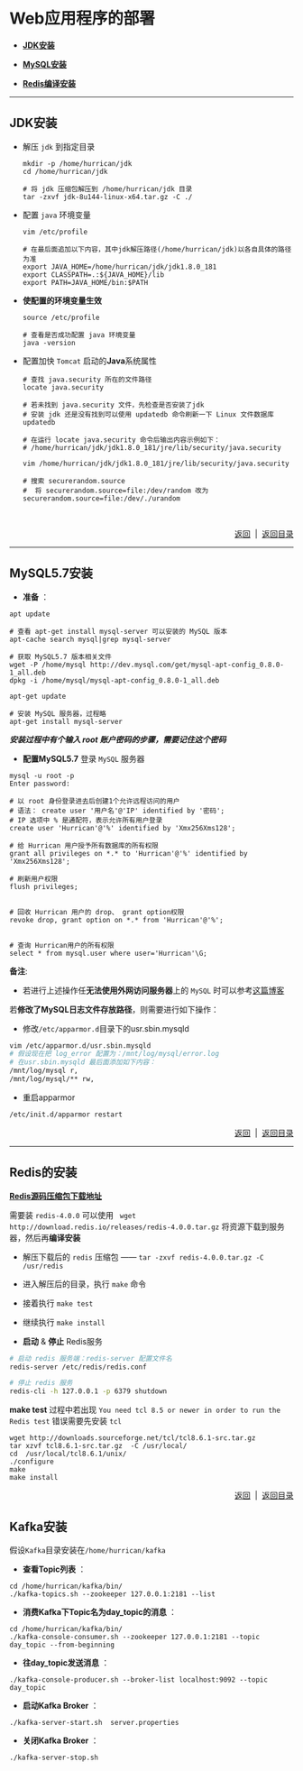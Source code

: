 # <a name="top">Web应用程序的部署</a>

+ <a href="#jdk">**JDK安装**</a>


+ <a href="#mysql_install">**MySQL安装**</a>


+ <a href="#redis">**Redis编译安装**</a>




-----

## <a name="jdk">JDK安装</a>

+ 解压 `jdk` 到指定目录

  ```shell
  mkdir -p /home/hurrican/jdk
  cd /home/hurrican/jdk

  # 将 jdk 压缩包解压到 /home/hurrican/jdk 目录
  tar -zxvf jdk-8u144-linux-x64.tar.gz -C ./
  ```

+ 配置 `java` 环境变量

  ```shell
  vim /etc/profile

  # 在最后面追加以下内容，其中jdk解压路径(/home/hurrican/jdk)以各自具体的路径为准
  export JAVA_HOME=/home/hurrican/jdk/jdk1.8.0_181
  export CLASSPATH=.:${JAVA_HOME}/lib
  export PATH=JAVA_HOME/bin:$PATH

  ```

+ **使配置的环境变量生效**

  ```shell
  source /etc/profile

  # 查看是否成功配置 java 环境变量
  java -version
  ```

+ 配置加快 `Tomcat` 启动的**Java**系统属性

  ```shell
  # 查找 java.security 所在的文件路径
  locate java.security

  # 若未找到 java.security 文件，先检查是否安装了jdk
  # 安装 jdk 还是没有找到可以使用 updatedb 命令刷新一下 Linux 文件数据库
  updatedb

  # 在运行 locate java.security 命令后输出内容示例如下：
  # /home/hurrican/jdk/jdk1.8.0_181/jre/lib/security/java.security

  vim /home/hurrican/jdk/jdk1.8.0_181/jre/lib/security/java.security

  # 搜索 securerandom.source
  #  将 securerandom.source=file:/dev/random 改为 securerandom.source=file:/dev/./urandom
  ```

  ​

    

<p align="right"><a href="#jdk">返回</a>&nbsp&nbsp|&nbsp&nbsp<a href="#top">返回目录</a></p>

-----

## <a name="mysql_install">**MySQL5.7安装**</a>

+ **准备** ：
```shell
apt update

# 查看 apt-get install mysql-server 可以安装的 MySQL 版本
apt-cache search mysql|grep mysql-server

# 获取 MySQL5.7 版本相关文件
wget -P /home/mysql http://dev.mysql.com/get/mysql-apt-config_0.8.0-1_all.deb
dpkg -i /home/mysql/mysql-apt-config_0.8.0-1_all.deb

apt-get update

# 安装 MySQL 服务器，过程略
apt-get install mysql-server

```

***安装过程中有个输入 root 账户密码的步骤，需要记住这个密码***



+ **配置MySQL5.7**
登录 `MySQL` 服务器
```mysql
mysql -u root -p
Enter password: 

# 以 root 身份登录进去后创建1个允许远程访问的用户
# 语法： create user '用户名'@'IP' identified by '密码';
# IP 选项中 % 是通配符，表示允许所有用户登录
create user 'Hurrican'@'%' identified by 'Xmx256Xms128';

# 给 Hurrican 用户授予所有数据库的所有权限
grant all privileges on *.* to 'Hurrican'@'%' identified by 'Xmx256Xms128';

# 刷新用户权限
flush privileges;


# 回收 Hurrican 用户的 drop、 grant option权限
revoke drop, grant option on *.* from 'Hurrican'@'%';


# 查询 Hurrican用户的所有权限
select * from mysql.user where user='Hurrican'\G;

```
**备注**:
+ 若进行上述操作任**无法使用外网访问服务器**上的 `MySQL` 时可以参考<a href="https://www.cnblogs.com/funnyboy0128/p/7966531.html">这篇博客</a>

若**修改了MySQL日志文件存放路径**，则需要进行如下操作：
+ 修改`/etc/apparmor.d`目录下的usr.sbin.mysqld
```sh
vim /etc/apparmor.d/usr.sbin.mysqld
# 假设现在把 log_error 配置为：/mnt/log/mysql/error.log
# 在usr.sbin.mysqld 最后面添加如下内容：
/mnt/log/mysql r,
/mnt/log/mysql/** rw, 
```

+ 重启apparmor
```sh
/etc/init.d/apparmor restart
```


<p align="right"><a href="#mysql_install">返回</a>&nbsp&nbsp|&nbsp&nbsp<a href="#top">返回目录</a></p>


----
## <a name="redis">Redis的安装</a>

<a href="http://download.redis.io/releases/">**Redis源码压缩包下载地址**</a>

需要装 `redis-4.0.0` 可以使用 ` wget http://download.redis.io/releases/redis-4.0.0.tar.gz` 将资源下载到服务器，然后再**编译安装**

+ 解压下载后的 `redis` 压缩包 —— `tar -zxvf redis-4.0.0.tar.gz -C /usr/redis`

+ 进入解压后的目录，执行 `make` 命令

+ 接着执行 `make test`

+ 继续执行 `make install`

+ **启动** & **停止** Redis服务
```sh
# 启动 redis 服务端：redis-server 配置文件名
redis-server /etc/redis/redis.conf

# 停止 redis 服务
redis-cli -h 127.0.0.1 -p 6379 shutdown
```


**make test** 过程中若出现 `You need tcl 8.5 or newer in order to run the Redis test` 错误需要先安装 `tcl`
```shell
wget http://downloads.sourceforge.net/tcl/tcl8.6.1-src.tar.gz 
tar xzvf tcl8.6.1-src.tar.gz  -C /usr/local/
cd  /usr/local/tcl8.6.1/unix/  
./configure  
make  
make install   
```





<p align="right"><a href="#redis">返回</a>&nbsp&nbsp|&nbsp&nbsp<a href="#top">返回目录</a></p>

## <a name="kafka">Kafka安装</a>
假设`Kafka`目录安装在`/home/hurrican/kafka`

+ **查看Topic列表** ：
```shell
cd /home/hurrican/kafka/bin/
./kafka-topics.sh --zookeeper 127.0.0.1:2181 --list
```

+ **消费Kafka下Topic名为day_topic的消息** ：
```shell
cd /home/hurrican/kafka/bin/
./kafka-console-consumer.sh --zookeeper 127.0.0.1:2181 --topic day_topic --from-beginning
```


+ **往day_topic发送消息** ：
```shell
./kafka-console-producer.sh --broker-list localhost:9092 --topic day_topic
```

+ **启动Kafka Broker** ：
```shell
./kafka-server-start.sh  server.properties
```

+ **关闭Kafka Broker** ：
```shell
./kafka-server-stop.sh
```


